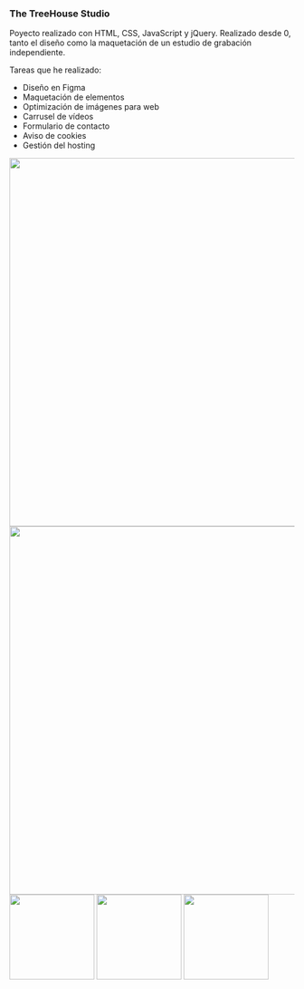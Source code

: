 ### The TreeHouse Studio

Poyecto realizado con HTML, CSS, JavaScript y jQuery. Realizado desde 0, tanto el diseño como la maquetación de un estudio de grabación independiente.

Tareas que he realizado:

<ul>
  <li>Diseño en Figma</li>
  <li>Maquetación de elementos</li>
  <li>Optimización de imágenes para web</li>
  <li>Carrusel de vídeos</li>
  <li>Formulario de contacto</li>
  <li>Aviso de cookies</li>
  <li>Gestión del hosting</li>
</ul> 

  <img src="https://user-images.githubusercontent.com/99554727/223588394-bfffe1bc-c5f2-4059-aef7-13f0e95b1126.gif" width="650">


  <img src="https://github.com/yesu95/thetreehousestudio/assets/99554727/2d9f7b74-31e3-4308-9734-88d08a24ae1d" width="650">



  <div>
      <img src="https://github.com/yesu95/thetreehousestudio/assets/99554727/88aeb053-16a1-42c0-97ff-c432a19ffca3" width="150">
      <img src="https://github.com/yesu95/thetreehousestudio/assets/99554727/6e7ba7d2-7482-4f89-9368-04e4172cb079" width="150">
      <img src="https://github.com/yesu95/thetreehousestudio/assets/99554727/dcab1c19-4e19-4632-8b0d-ffb4b07ac507" width="150">
  </div>

